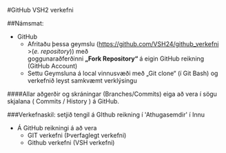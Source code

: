
#GitHub VSH2 verkefni 

##Námsmat:
*	GitHub
	*	Afritaðu þessa geymslu (https://github.com/VSH24/github_verkefni >(<i>e. repository</i>)) með<br> goggunaraðferðinni <b> „Fork Repository“ </b>  á eigin GitHub reikning (GitHub Account) 
	*	Settu Geymsluna á local vinnusvæði með „Git clone“ (í Git Bash) og verkefnið leyst samkvæmt verklýsingu <i></i></li>


####Allar aðgerðir og skráningar (Branches/Commits) eiga að vera í sögu skjalana ( Commits / History ) á GitHub.

###Verkefnaskil: setjið tengil á GIthub reikning í 'Athugasemdir' í Innu  
*	Á GitHub reikningi á að vera 
	*	GIT verkefni (Þverfaglegt verkefni)
	*	Github verkefni (VSH verkefni)
